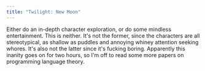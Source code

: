 ```yaml
---
title: "Twilight: New Moon"
---
```

Either do an in-depth character exploration, or do some mindless entertainment. This is neither. It's not the former, since the characters are all stereotypical, as shallow as puddles and annoying whiney attention seeking whores. It's also not the latter since it's fucking boring. Apparently this inanity goes on for two hours, so I'm off to read some more papers on programming language theory.
